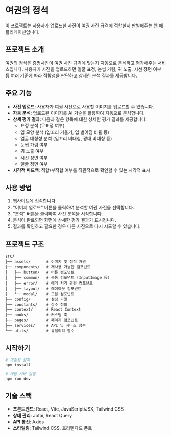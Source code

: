 # 여권의 정석

이 프로젝트는 사용자가 업로드한 사진이 여권 사진 규격에 적합한지 판별해주는 웹 애플리케이션입니다.

## 프로젝트 소개

여권의 정석은 증명사진이 여권 사진 규격에 맞는지 자동으로 분석하고 평가해주는 서비스입니다. 사용자가 사진을 업로드하면 얼굴 표정, 눈썹 가림, 귀 노출, 시선 정면 여부 등 여러 기준에 따라 적합성을 판단하고 상세한 분석 결과를 제공합니다.

## 주요 기능

- **사진 업로드**: 사용자가 여권 사진으로 사용할 이미지를 업로드할 수 있습니다.
- **자동 분석**: 업로드된 이미지를 AI 기술을 활용하여 자동으로 분석합니다.
- **상세 평가 결과**: 다음과 같은 항목에 대한 상세한 평가 결과를 제공합니다:
  - 표정 분석 (무표정 여부)
  - 입 모양 분석 (입꼬리 기울기, 입 벌어짐 비율 등)
  - 얼굴 대칭성 분석 (입꼬리 비대칭, 광대 비대칭 등)
  - 눈썹 가림 여부
  - 귀 노출 여부
  - 시선 정면 여부
  - 얼굴 정면 여부
- **시각적 피드백**: 적합/부적합 여부를 직관적으로 확인할 수 있는 시각적 표시

## 사용 방법

1. 웹사이트에 접속합니다.
2. "이미지 업로드" 버튼을 클릭하여 분석할 여권 사진을 선택합니다.
3. "분석" 버튼을 클릭하여 사진 분석을 시작합니다.
4. 분석이 완료되면 화면에 상세한 평가 결과가 표시됩니다.
5. 결과를 확인하고 필요한 경우 다른 사진으로 다시 시도할 수 있습니다.

## 프로젝트 구조

```
src/
├── assets/       # 이미지 및 정적 자원
├── components/   # 재사용 가능한 컴포넌트
│   ├── button/   # 버튼 컴포넌트
│   ├── common/   # 공통 컴포넌트 (InputImage 등)
│   ├── error/    # 에러 처리 관련 컴포넌트
│   ├── layout/   # 레이아웃 컴포넌트
│   └── modal/    # 모달 컴포넌트
├── config/       # 설정 파일
├── constants/    # 상수 정의
├── context/      # React Context
├── hooks/        # 커스텀 훅
├── pages/        # 페이지 컴포넌트
├── services/     # API 및 서비스 함수
└── utils/        # 유틸리티 함수
```

## 시작하기

```bash
# 의존성 설치
npm install

# 개발 서버 실행
npm run dev
```

## 기술 스택

- **프론트엔드**: React, Vite, JavaScript/JSX, Tailwind CSS
- **상태 관리**: Jotai, React Query
- **API 통신**: Axios
- **스타일링**: Tailwind CSS, 프리텐다드 폰트
